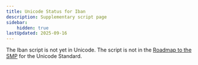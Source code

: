 ```yaml
---
title: Unicode Status for Iban
description: Supplementary script page
sidebar:
    hidden: true
lastUpdated: 2025-09-16
---
```


The Iban script is not yet in Unicode. The script is not in the [Roadmap to the SMP](http://www.unicode.org/roadmaps/smp/) for the Unicode Standard.
